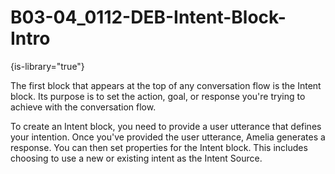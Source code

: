 # B03-04_0112-DEB-Intent-Block-Intro

{is-library="true"}

<snippet id="B03-04_0112-DEB-Intent-Block-Intro_snippet">



The first block that appears at the top of any conversation flow is the Intent block. Its purpose is to set the action, goal, or response you're trying to achieve with the conversation flow.

To create an Intent block, you need to provide a user utterance that defines your intention. Once you've provided the user utterance, Amelia generates a response. You can then set properties for the Intent block. This includes choosing to use a new or existing intent as the Intent Source.


</snippet>